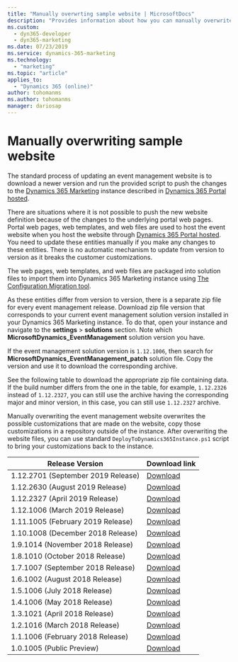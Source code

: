 ```yaml
---
title: "Manually overwrting sample website | MicrosoftDocs"
description: "Provides information about how you can manually overwrite event management sample website."
ms.custom:
  - dyn365-developer
  - dyn365-marketing
ms.date: 07/23/2019
ms.service: dynamics-365-marketing
ms.technology: 
  - "marketing"
ms.topic: "article"
applies_to: 
  - "Dynamics 365 (online)"
author: tohomanms
ms.author: tohomanms
manager: dariosap
---
```


# Manually overwriting sample website 

The standard process of updating an event management website is to download a newer version and run the provided script to push the changes to the [Dynamics 365 Marketing](https://docs.microsoft.com/en-us/dynamics365/customer-engagement/marketing/trial-signup) instance described in [Dynamics 365 Portal hosted](portal-hosted.md#deployment). 

There are situations where it is not possible to push the new website definition because of the changes to the underlying portal web pages. Portal web pages, web templates, and web files are used to host the event website when you host the website through [Dynamics 365 Portal hosted](portal-hosted.md). You need to update these entities manually if you make any changes to these entities. There is no automatic mechanism to update from version to version as it breaks the customer customizations. 

The web pages, web templates, and web files are packaged into solution files to import them into Dynamics 365 Marketing instance using [The Configuration Migration tool](https://docs.microsoft.com/en-us/dynamics365/customer-engagement/admin/import-configuration-data). 

As these entities differ from version to version, there is a separate zip file for every event management release. Download zip file version that corresponds to your current event management solution version installed in your Dynamics 365 Marketing instance. To do that, open your instance and navigate to the **settings** > **solutions** section. Note which **MicrosoftDynamics_EventManagement** solution version you have. 

If the event management solution version is `1.12.1006`, then search for **MicrosoftDynamics_EventManagement_patch** solution file. Copy the version and use it to download the corresponding archive. 

See the following table to download the appropriate zip file containing data. If the build number differs from the one in the table, for example, `1.12.2326` instead of `1.12.2327`, you can still use the archive having the corresponding major and minor version, in this case, you can still use `1.12.2327` archive.

Manually overwriting the event management website overwrites the possible customizations that are made on the website, copy those customizations in a repository outside of the instance. After overwriting the website files, you can use standard `DeployToDynamics365Instance.ps1` script to bring your customizations back to the instance.

| Release Version |Download link|
|--|--|
| 1.12.2701 (September 2019 Release)| [Download](http://download.microsoft.com/download/1/5/0/150757D0-2600-493B-8C9A-3213AD873A73/PortalData-Sept19-1.12.2701.zip) |
| 1.12.2630 (August 2019 Release)| [Download](http://download.microsoft.com/download/1/5/0/150757D0-2600-493B-8C9A-3213AD873A73/PortalData-Aug19-1.12.2630.zip)|
| 1.12.2327 (April 2019 Release) | [Download](http://download.microsoft.com/download/1/5/0/150757D0-2600-493B-8C9A-3213AD873A73/PortalData-Apr19-1.12.2327.zip) |
| 1.12.1006 (March 2019 Release) | [Download](http://download.microsoft.com/download/1/5/0/150757D0-2600-493B-8C9A-3213AD873A73/PortalData-Mar19-1.12.1006.zip) |
| 1.11.1005 (February 2019 Release) | [Download](http://download.microsoft.com/download/1/5/0/150757D0-2600-493B-8C9A-3213AD873A73/PortalData-Feb19-1.11.1005.zip) |
| 1.10.1008 (December 2018 Release) | [Download](http://download.microsoft.com/download/1/5/0/150757D0-2600-493B-8C9A-3213AD873A73/PortalData-Dec18-1.10.1008.zip) |
| 1.9.1014 (November 2018 Release) | [Download](http://download.microsoft.com/download/1/5/0/150757D0-2600-493B-8C9A-3213AD873A73/PortalData-Nov18-1.9.1014.zip) |
| 1.8.1010 (October 2018 Release) | [Download](http://download.microsoft.com/download/1/5/0/150757D0-2600-493B-8C9A-3213AD873A73/PortalData-Oct18-1.8.1010.zip) |
| 1.7.1007 (September 2018 Release) | [Download](http://download.microsoft.com/download/1/5/0/150757D0-2600-493B-8C9A-3213AD873A73/PortalData-Sep18-1.7.1007.zip) |
| 1.6.1002 (August 2018 Release) | [Download](http://download.microsoft.com/download/1/5/0/150757D0-2600-493B-8C9A-3213AD873A73/PortalData-Aug18-1.6.1002.zip) |
| 1.5.1006 (July 2018 Release) | [Download](http://download.microsoft.com/download/1/5/0/150757D0-2600-493B-8C9A-3213AD873A73/PortalData-Jul18-1.5.1006.zip) |
| 1.4.1006 (May 2018 Release) | [Download](http://download.microsoft.com/download/1/5/0/150757D0-2600-493B-8C9A-3213AD873A73/PortalData-May18-1.4.1006.zip) |
| 1.3.1021 (April 2018 Release) | [Download](http://download.microsoft.com/download/1/5/0/150757D0-2600-493B-8C9A-3213AD873A73/PortalData-Apr18-1.3.1021.zip) |
| 1.2.1016 (March 2018 Release) | [Download](http://download.microsoft.com/download/1/5/0/150757D0-2600-493B-8C9A-3213AD873A73/PortalData-Mar18-1.2.1016.zip) |
| 1.1.1006 (February 2018 Release) | [Download](http://download.microsoft.com/download/1/5/0/150757D0-2600-493B-8C9A-3213AD873A73/PortalData-Feb18-1.1.1006.zip) |
| 1.0.1005 (Public Preview) | [Download](http://download.microsoft.com/download/1/5/0/150757D0-2600-493B-8C9A-3213AD873A73/PortalData-PublicPreview-1.0.1005.zip) |
